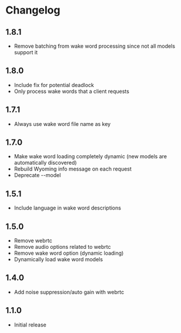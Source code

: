 # Changelog

## 1.8.1

- Remove batching from wake word processing since not all models support it

## 1.8.0

- Include fix for potential deadlock
- Only process wake words that a client requests

## 1.7.1

- Always use wake word file name as key

## 1.7.0

- Make wake word loading completely dynamic (new models are automatically discovered)
- Rebuild Wyoming info message on each request
- Deprecate --model

## 1.5.1

- Include language in wake word descriptions

## 1.5.0

- Remove webrtc
- Remove audio options related to webrtc
- Remove wake word option (dynamic loading)
- Dynamically load wake word models

## 1.4.0

- Add noise suppression/auto gain with webrtc

## 1.1.0

- Initial release

